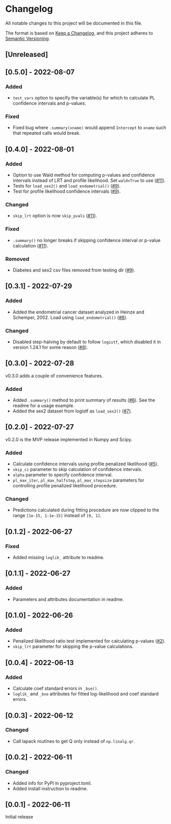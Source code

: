 # Changelog
All notable changes to this project will be documented in this file.

The format is based on [Keep a Changelog](https://keepachangelog.com/en/1.0.0/),
and this project adheres to [Semantic Versioning](https://semver.org/spec/v2.0.0.html).

## [Unreleased]

## [0.5.0] - 2022-08-07
### Added
- `test_vars` option to specify the variable(s) for which to calculate PL confidence intervals and p-values.
### Fixed
- Fixed bug where `.summary(xname)` would append `Intercept` to `xname` such that repeated calls would break.

## [0.4.0] - 2022-08-01
### Added
- Option to use Wald method for computing p-values and confidence intervals instead of LRT and profile likelihood. Set `wald=True` to use ([#11](https://github.com/jzluo/firthlogist/pull/11)).
- Tests for `load_sex2()` and `load_endometrial()` ([#9](https://github.com/jzluo/firthlogist/pull/9)).
- Test for profile likelihood confidence intervals ([#9](https://github.com/jzluo/firthlogist/pull/9)).
### Changed
- `skip_lrt` option is now `skip_pvals` ([#11](https://github.com/jzluo/firthlogist/pull/11)).
### Fixed
- `.summary()` no longer breaks if skipping confidence interval or p-value calculation ([#11](https://github.com/jzluo/firthlogist/pull/11)).
### Removed
- Diabetes and sex2 csv files removed from testing dir ([#9](https://github.com/jzluo/firthlogist/pull/9)).

## [0.3.1] - 2022-07-29
### Added
- Added the endometrial cancer dataset analyzed in Heinze and Schemper, 2002. Load using `load_endometrial()` ([#8](https://github.com/jzluo/firthlogist/pull/8)).
### Changed
- Disabled step-halving by default to follow `logistf`, which disabled it in version 1.24.1 for some reason ([#8](https://github.com/jzluo/firthlogist/pull/8)).

## [0.3.0] - 2022-07-28
v0.3.0 adds a couple of convenience features.
### Added
- Added `.summary()` method to print summary of results ([#6](https://github.com/jzluo/firthlogist/pull/6)). See the readme for a usage example.
- Added the sex2 dataset from logistf as `load_sex2()` ([#7](https://github.com/jzluo/firthlogist/pull/7)).

## [0.2.0] - 2022-07-27
v0.2.0 is the MVP release implemented in Numpy and Scipy.
### Added
- Calculate confidence intervals using profile penalized likelihood ([#5](https://github.com/jzluo/firthlogist/pull/5)).
- `skip_ci` parameter to skip calculation of confidence intervals.
- `alpha` parameter to specify confidence interval.
- `pl_max_iter`, `pl_max_halfstep`, `pl_max_stepsize` parameters for controlling profile penalized likelihood procedure.
### Changed
- Predictions calculated during fitting procedure are now clipped to the range `[1e-15, 1-1e-15]` instead of `[0, 1]`.


## [0.1.2] - 2022-06-27
### Fixed
- Added missing `loglik_` attribute to readme.

## [0.1.1] - 2022-06-27
### Added
- Parameters and attributes documentation in readme.

## [0.1.0] - 2022-06-26
### Added
- Penalized likelihood ratio test implemented for calculating p-values ([#2](https://github.com/jzluo/firthlogist/pull/2)).
- `skip_lrt` parameter for skipping the p-value calculations.

## [0.0.4] - 2022-06-13
### Added
- Calculate coef standard errors in `_bse()`.
- `loglik_` and `_bse` attributes for fitted log-likelihood and coef standard errors.

## [0.0.3] - 2022-06-12
### Changed
- Call lapack routines to get Q only instead of `np.linalg.qr`.

## [0.0.2] - 2022-06-11
### Changed
- Added info for PyPI in pyproject.toml.
- Added install instruction to readme.

## [0.0.1] - 2022-06-11
Initial release
